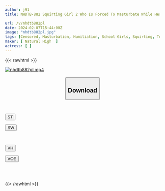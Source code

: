 ```yaml
---
author: j91
title: NHDTB-882 Squirting Girl 2 Who Is Forced To Masturbate While Her Favorite Tutor Looks At Her Pussy And Can't Hold Back And Squirts Out

url: /v/nhdtb882pl
date: 2024-02-07T15:44:00Z
image: "nhdtb882pl.jpg"
tags: [Censored, Masturbation, Humiliation, School Girls, Squirting, Tutor	]
maker: [ Natural High  ]
actress: [ ]
---
```



{{< rawhtml >}}

<div class="video" data-videoid="vW1OPRRVZku4v7K">
    <a href="javascript:;">
        <img src="/v/nhdtb882pl/nhdtb882pl.jpg" width="WIDTH" height="HEIGHT" alt="nhdtb882pl.mp4" loading="lazy">
    </a>
</div>

<script type="text/javascript" src="https://j91.asia/asset/on-demand-st.js"></script>

<br>
  <link rel="stylesheet" href="https://j91.asia/asset/bs5.css">
  
  <center>
  <button class="btn btn-primary" type="button" data-bs-toggle="collapse" data-bs-target=".multi-collapse" aria-expanded="false" aria-controls="multiCollapseExample1 multiCollapseExample2"><h2>Download</h2></button></center>
</p>
<div class="row">
  <div class="col">
    <div class="collapse multi-collapse" id="multiCollapseExample1">
      <div class="card card-body">
	      	      <br>
<div class="buttons">  
<p><a href="https://streamtape.to/v/vW1OPRRVZku4v7K" target="_blank"><button class="btn-hover color-3"><i class="fa fa-download"></i> ST</button></a></p>
<p><a href="https://cdnwish.com/2tzkprjv4zo9" target="_blank"><button class="btn-hover color-2"><i class="fa fa-download"></i> SW</button></a></p></div>
    </div>
  </div>
</div>
  <div class="col">
    <div class="collapse multi-collapse" id="multiCollapseExample2">
      <div class="card card-body">
	      <br>
<div class="buttons">
<p><a href="https://vidhidepro.com/f/ama3iwf8ewv2" target="_blank"><button class="btn-hover color-9"><i class="fa fa-download"></i> VH</button></a></p>
<p><a href="https://voe.sx/ouynpxrklhb8"><button class="btn-hover color-8"><i class="fa fa-download"></i> VOE</button></a></p></div>
<br><br>
      </div>
    </div>
  </div>
</div>

{{< /rawhtml >}}